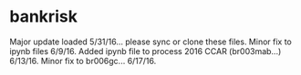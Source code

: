 # bankrisk
Major update loaded 5/31/16... please sync or clone these files. 
Minor fix to ipynb files 6/9/16.
Added ipynb file to process 2016 CCAR (br003mab...) 6/13/16.
Minor fix to br006gc... 6/17/16.
